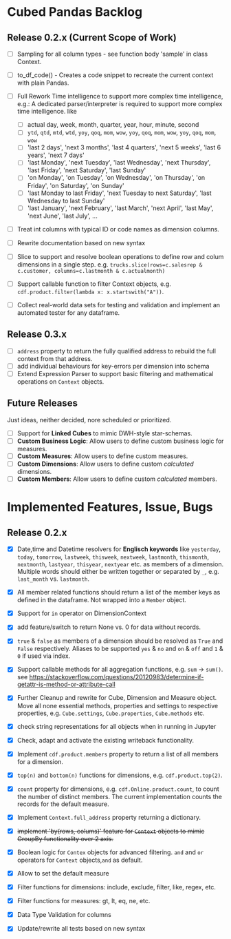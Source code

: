 # Cubed Pandas Backlog

## Release 0.2.x (Current Scope of Work)

- [ ] Sampling for all column types - see function body 'sample' in class Context.

- [ ] to_df_code() - Creates a code snippet to recreate the current context with plain Pandas.

- [ ] Full Rework Time intelligence to support more complex time intelligence, e.g.:
  A dedicated parser/interpreter is required to support more complex time intelligence. like
  - [ ] actual day, week, month, quarter, year, hour, minute, second
  - [ ] `ytd`, `qtd`, `mtd`, `wtd`, `yoy`, `qoq`, `mom`, `wow`, `yoy`, `qoq`, `mom`, `wow`, `yoy`, `qoq`, `mom`, `wow`
  - [ ] 'last 2 days', 'next 3 months', 'last 4 quarters', 'next 5 weeks', 'last 6 years', 'next 7 days'
  - [ ] 'last Monday', 'next Tuesday', 'last Wednesday', 'next Thursday', 'last Friday', 'next Saturday', 'last Sunday'
  - [ ] 'on Monday', 'on Tuesday', 'on Wednesday', 'on Thursday', 'on Friday', 'on Saturday', 'on Sunday'
  - [ ] 'last Monday to last Friday', 'next Tuesday to next Saturday', 'last Wednesday to last Sunday'
  - [ ] 'last January', 'next February', 'last March', 'next April', 'last May', 'next June', 'last July', ...

- [ ] Treat int columns with typical ID or code names as dimension columns.
- [ ] Rewrite documentation based on new syntax
- [ ] Slice to support and resolve boolean operations to define row and colum dimensions in a single step.
  e.g. `trucks.slice(rows=c.salesrep & c.customer, columns=c.lastmonth & c.actualmonth)`
- [ ] Support callable function to filter Context objects, e.g. `cdf.product.filter(lambda x: x.startswith("A"))`.
- [ ] Collect real-world data sets for testing and validation and implement an automated tester for any dataframe.
 
## Release 0.3.x

- [ ] `address` property to return the fully qualified address to rebuild the full context from that address.
- [ ] add individual behaviours for key-errors per dimension into schema
- [ ] Extend Expression Parser to support basic filtering and mathematical operations on `Context` objects.

## Future Releases

Just ideas, neither decided, nore scheduled or prioritized.

- [ ] Support for **Linked Cubes** to mimic DWH-style star-schemas.
- [ ] **Custom Business Logic**: Allow users to define custom business logic for measures.
- [ ] **Custom Measures**: Allow users to define custom measures.
- [ ] **Custom Dimensions**: Allow users to define custom *calculated* dimensions.
- [ ] **Custom Members**: Allow users to define custom *calculated* members.

# Implemented Features, Issue, Bugs

## Release 0.2.x
- [x] Date,time and Datetime resolvers for **Englisch keywords** like `yesterday`, `today`, `tomorrow`, `lastweek`,
  `thisweek`, `nextweek`, `lastmonth`, `thismonth`, `nextmonth`, `lastyear`, `thisyear`, `nextyear` etc.
  as members of a dimension. Multiple words should either be written together or separated by `_`,
  e.g. `last_month` vs. `lastmonth`.
- [x] All member related functions should return a list of the member keys as defined in the dataframe.
  Not wrapped into a `Member` object.
- [x] Support for `in` operator on DimensionContext
- [x] add feature/switch to return None vs. 0 for data without records.
- [x] `true` & `false` as members of a dimension should be resolved as `True` and `False` respectively.
  Aliases to be supported `yes` & `no` and `on` & `off` and `1` & `0` if used via index.
- [x] Support callable methods for all aggregation functions, e.g. `sum` -> `sum()`.
  see https://stackoverflow.com/questions/20120983/determine-if-getattr-is-method-or-attribute-call
- [x] Further Cleanup and rewrite for Cube, Dimension and Measure object.
  Move all none essential methods, properties and settings to respective properties,
  e.g. `Cube.settings`, `Cube.properties`, `Cube.methods` etc.
- [x] check string representations for all objects when in running in Jupyter
- [x] Check, adapt and activate the existing writeback functionality.
- [x] Implement `cdf.product.members` property to return a list of all members for a dimension.
- [x] `top(n)` and `bottom(n)` functions for dimensions, e.g. `cdf.product.top(2)`.
- [x] `count` property for dimensions, e.g. `cdf.Online.product.count`, to count the number of distinct members.
  The current implementation counts the records for the default measure.
- [x] Implement `Context.full_address` property returning a dictionary.
- [x] ~~implement 'by(rows, colums)' feature for `Context` objects to mimic GroupBy functionality over 2 axis.~~
- [x] Boolean logic for `Contex` objects for advanced filtering. `and` and `or` operators 
      for `Context` objects,`and` as default.
- [x] Allow to set the default measure 
- [x] Filter functions for dimensions: include, exclude, filter, like, regex, etc.
- [x] Filter functions for measures: gt, lt, eq, ne, etc.
- [x] Data Type Validation for columns
- [x] Update/rewrite all tests based on new syntax


